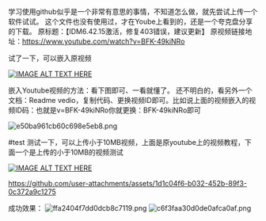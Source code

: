 
学习使用github似乎是一个非常有意思的事情，不知道怎么做，就先尝试上传一个软件试试。
这个文件也没有使用过，才在Yoube上看到的，还是一个夸克盘分享的下载。
原标题：【IDM6.42.15激活，修复403错误，建议更新】
原视频链接地址：https://www.youtube.com/watch?v=BFK-49kiNRo

试了一下，可以嵌入原视频

[![IMAGE ALT TEXT HERE](https://img.youtube.com/vi/BFK-49kiNRo/0.jpg)](https://www.youtube.com/watch?v=BFK-49kiNRo)



嵌入Youtube视频的方法：看下图即可、一看就懂了。
还不明白的，看另外一个文档：Readme vedio，复制代码、更换视频ID即可。比如说上面的视频嵌入的视频ID码：也就是v=BFK-49kiNRo你就更换：BFK-49kiNRo即可


![e50ba961cb60c698e5eb8.png](https://pic.gitme.us.kg/file/e50ba961cb60c698e5eb8.png)




#test
测试一下，可以上传小于10MB视频，上面是原youtube上的视频教程，下面一个是上传的小于10MB的视频测试



[![IMAGE ALT TEXT HERE](https://img.youtube.com/vi/y08qhn8pes8/0.jpg)](https://www.youtube.com/watch?v=y08qhn8pes8)


https://github.com/user-attachments/assets/1d1c04f6-b032-452b-89f3-0c372a9c1275

成功效果：
![ffa2404f7dd0dcb8c7119.png](https://pic.gitme.us.kg/file/ffa2404f7dd0dcb8c7119.png)
![c6f3faa30d0de0afca0af.png](https://pic.gitme.us.kg/file/c6f3faa30d0de0afca0af.png)



